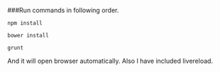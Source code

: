 ###Run commands in following order.

`npm install`

`bower install`

`grunt`

And it will open browser automatically. Also I have included livereload.
